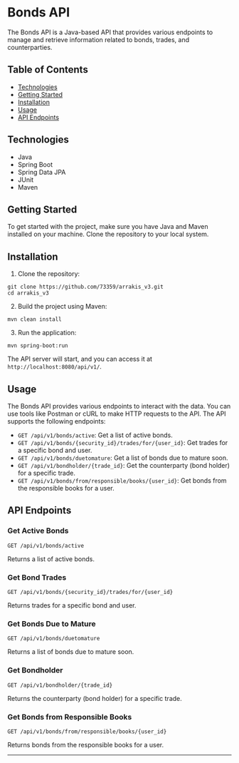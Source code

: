 # Bonds API

The Bonds API is a Java-based API that provides various endpoints to manage and retrieve information related to bonds, trades, and counterparties.

## Table of Contents

- [Technologies](#technologies)
- [Getting Started](#getting-started)
- [Installation](#installation)
- [Usage](#usage)
- [API Endpoints](#api-endpoints)

## Technologies

- Java
- Spring Boot
- Spring Data JPA
- JUnit
- Maven

## Getting Started

To get started with the project, make sure you have Java and Maven installed on your machine. Clone the repository to your local system.

## Installation

1. Clone the repository:

```
git clone https://github.com/73359/arrakis_v3.git
cd arrakis_v3
```

2. Build the project using Maven:

```
mvn clean install
```

3. Run the application:

```
mvn spring-boot:run
```

The API server will start, and you can access it at `http://localhost:8080/api/v1/`.

## Usage

The Bonds API provides various endpoints to interact with the data. You can use tools like Postman or cURL to make HTTP requests to the API. The API supports the following endpoints:

- `GET /api/v1/bonds/active`: Get a list of active bonds.
- `GET /api/v1/bonds/{security_id}/trades/for/{user_id}`: Get trades for a specific bond and user.
- `GET /api/v1/bonds/duetomature`: Get a list of bonds due to mature soon.
- `GET /api/v1/bondholder/{trade_id}`: Get the counterparty (bond holder) for a specific trade.
- `GET /api/v1/bonds/from/responsible/books/{user_id}`: Get bonds from the responsible books for a user.

## API Endpoints

### Get Active Bonds

```
GET /api/v1/bonds/active
```

Returns a list of active bonds.

### Get Bond Trades

```
GET /api/v1/bonds/{security_id}/trades/for/{user_id}
```

Returns trades for a specific bond and user.

### Get Bonds Due to Mature

```
GET /api/v1/bonds/duetomature
```

Returns a list of bonds due to mature soon.

### Get Bondholder

```
GET /api/v1/bondholder/{trade_id}
```

Returns the counterparty (bond holder) for a specific trade.

### Get Bonds from Responsible Books

```
GET /api/v1/bonds/from/responsible/books/{user_id}
```

Returns bonds from the responsible books for a user.

---